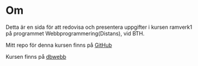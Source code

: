 Om
=========================

Detta är en sida för att redovisa och presentera uppgifter i kursen ramverk1 på programmet Webbprogrammering(Distans), vid BTH.

Mitt repo för denna kursen finns på [GitHub](https://github.com/Skwoat/ramverk1)

Kursen finns på [dbwebb](https://dbwebb.se/kurser/ramverk1-v2)
